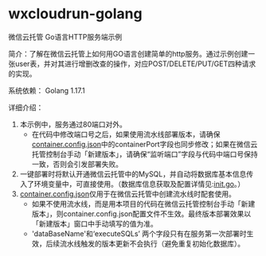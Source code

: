 # wxcloudrun-golang
微信云托管 Go语言HTTP服务端示例

简介：了解在微信云托管上如何用GO语言创建简单的http服务。通过示例创建一张user表，并对其进行增删改查的操作，对应POST/DELETE/PUT/GET四种请求的实现。

系统依赖：
Golang 1.17.1

详细介绍：
1. 本示例中，服务通过80端口对外。
    * 在代码中修改端口号之后，如果使用流水线部署版本，请确保[container.config.json](https://github.com/WeixinCloud/wxcloudrun-golang/blob/main/container.config.json)中的containerPort字段也同步修改；如果在微信云托管控制台手动「新建版本」，请确保“监听端口”字段与代码中端口号保持一致，否则会引发部署失败。
2. 一键部署时将默认开通微信云托管中的MySQL，并自动将数据库基本信息传入了环境变量中，可直接使用。（数据库信息获取及配置详情见:[init.go](https://github.com/WeixinCloud/wxcloudrun-golang/blob/main/db/init.go)。）
3. [container.config.json](https://github.com/WeixinCloud/wxcloudrun-golang/blob/main/container.config.json)仅用于在微信云托管中创建流水线时配套使用。
   * 如果不使用流水线，而是用本项目的代码在微信云托管控制台手动「新建版本」，则container.config.json配置文件不生效。最终版本部署效果以「新建版本」窗口中手动填写的值为准。
   * 'dataBaseName'和‘executeSQLs’ 两个字段只有在服务第一次部署时生效，后续流水线触发的版本更新不会执行（避免重复初始化数据库）。
